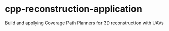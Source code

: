 # cpp-reconstruction-application
Build and applying Coverage Path Planners for 3D reconstruction with UAVs
